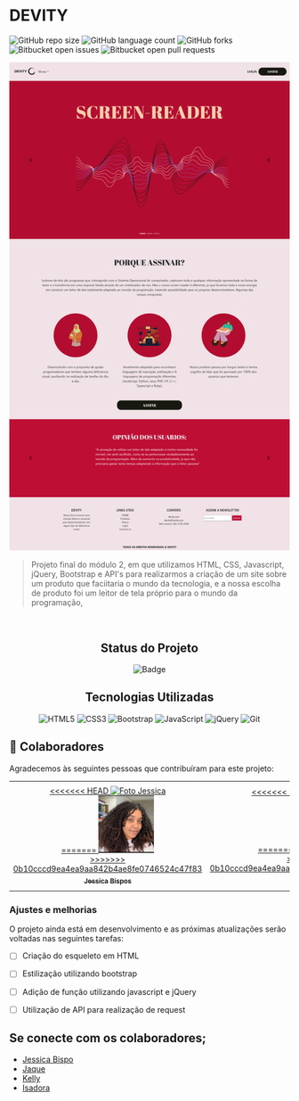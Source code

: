# DEVITY



<!---Esses são exemplos. Veja https://shields.io para outras pessoas ou para personalizar este conjunto de escudos. Você pode querer incluir dependências, status do projeto e informações de licença aqui--->

![GitHub repo size](https://img.shields.io/github/repo-size/jessbispo/projeto-final?style=for-the-badge)
![GitHub language count](https://img.shields.io/github/languages/count/jessbispo/PROJETO-FINAL?style=for-the-badge)
![GitHub forks](https://img.shields.io/github/forks/jessbispo/PROJETO-FINAL?style=for-the-badge)
![Bitbucket open issues](https://img.shields.io/bitbucket/issues/jessbispo/PROJETO-FINAL?style=for-the-badge)
![Bitbucket open pull requests](https://img.shields.io/bitbucket/pr-raw/jessbispo/PROJETO-FINAL?style=for-the-badge)

<img src="assets/homepage.png" alt="imagem">

> Projeto final do módulo 2, em que utilizamos HTML, CSS, Javascript, jQuery, Bootstrap e API's para realizarmos a criação de um site sobre um produto que faciitaria o mundo da tecnologia, e a nossa escolha de produto foi um leitor de tela próprio para o mundo da programação, 

<br>

<div id="inicio" align=center>
<h2><strong>Status do Projeto</strong></h2>

  ![Badge](https://img.shields.io/badge/STATUS-EM%20ANDAMENTO-red)

</div> 


<h2 align="center"><strong>Tecnologias Utilizadas</strong></h2>

<div align="center">

![HTML5](https://img.shields.io/badge/html5-%23E34F26.svg?style=for-the-badge&logo=html5&logoColor=white)
![CSS3](https://img.shields.io/badge/css3-%231572B6.svg?style=for-the-badge&logo=css3&logoColor=white)
![Bootstrap](https://img.shields.io/badge/bootstrap-%23563D7C.svg?style=for-the-badge&logo=bootstrap&logoColor=white)
![JavaScript](https://img.shields.io/badge/javascript-%23323330.svg?style=for-the-badge&logo=javascript&logoColor=%23F7DF1E)
![jQuery](https://img.shields.io/badge/jquery-%230769AD.svg?style=for-the-badge&logo=jquery&logoColor=white)
![Git](https://img.shields.io/badge/git-%23F05033.svg?style=for-the-badge&logo=git&logoColor=white)

</div> 

## 🤝 Colaboradores

Agradecemos às seguintes pessoas que contribuíram para este projeto:

<table>
  <tr>
    <td align="center">
      <a href="#">
<<<<<<< HEAD
        <img src="Jessica-foto.jpeg" width="100px;" alt="Foto Jessica"/><br>
=======
        <img src="assets/Jessica-foto.jpeg" width="100px;" alt="Foto Jessica"/><br>
>>>>>>> 0b10cccd9ea4ea9aa842b4ae8fe0746524c47f83
        <sub>
          <b>Jessica Bispos</b>
        </sub>
      </a>
    </td>
    <td align="center">
      <a href="#">
<<<<<<< HEAD
        <img src="Kelly-foto.jpeg" alt="Foto Kelly"/><br>
=======
        <img src="assets/Kelly-foto.jpeg"  width="100px;" alt="Foto Kelly"/><br>
>>>>>>> 0b10cccd9ea4ea9aa842b4ae8fe0746524c47f83
        <sub>
          <b>Kelly</b>
        </sub>
      </a>
    </td>
    <td align="center">
      <a href="#">
<<<<<<< HEAD
        <img src="Jaque-foto.jpeg" width="100px;" alt="Foto Jaque"/><br>
=======
        <img src="assets/Jaque-foto.jpeg" width="100px;" alt="Foto Jaque"/><br>
>>>>>>> 0b10cccd9ea4ea9aa842b4ae8fe0746524c47f83
        <sub>
          <b>Jaque</b>
        </sub>
      </a>
    </td>
     <td align="center">
      <a href="#">
<<<<<<< HEAD
        <img src="Isadora-foto.jpeg" width="100px;" alt="Foto Isadora"/><br>
=======
        <img src="assets/Isadora-foto.png" width="100px;" alt="Foto Isadora"/><br>
>>>>>>> 0b10cccd9ea4ea9aa842b4ae8fe0746524c47f83
        <sub>
          <b>Isadora</b>
        </sub>
      </a>
    </td>
  </tr>
</table>

### Ajustes e melhorias

O projeto ainda está em desenvolvimento e as próximas atualizações serão voltadas nas seguintes tarefas:

- [ ] Criação do esqueleto em HTML
- [ ] Estilização utilizando bootstrap
- [ ] Adição de função utilizando javascript e jQuery
- [ ] Utilização de API para realização de request


## **Se conecte com os colaboradores**;  

- [Jessica Bispo](https://github.com/jessbispo)
- [Jaque](https://github.com/Jackiesants)
- [Kelly](https://github.com/kellysanttos)
- [Isadora](https://github.com/isadoraraujo)


